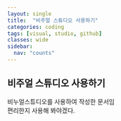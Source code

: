 ```yaml
---
layout: single
title:  "비주얼 스튜디오 사용하기"
categories: coding
tags: [visual, studio, github]
classes: wide
sidebar:
  nav: "counts"
---
```


## 비주얼 스튜디오 사용하기

비누얼스튜디오를 사용하여 작성한 문서임<br>
편리한지 사용해 봐야겠다.<br>

 
